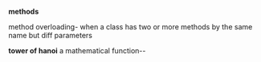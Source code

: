 **methods**

method overloading- when a class has two or more methods by the same name but diff parameters

**tower of hanoi**
a mathematical function--